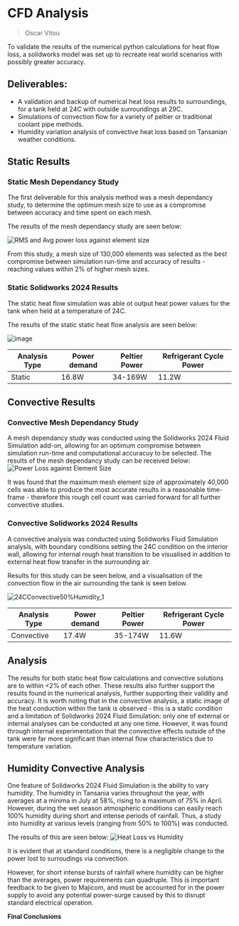 # CFD Analysis
>Oscar Vitou

To validate the results of the numerical python calculations for heat flow loss, a solidworks model was set up to recreate real world scenarios with possibly greater accuracy.

## Deliverables:
* A validation and backup of numerical heat loss results to surroundings, for a tank held at 24C with outside surroundings at 29C.
* Simulations of convection flow for a variety of peltier or traditional coolant pipe methods.
* Humidity variation analysis of convective heat loss based on Tansanian weather conditions. 

## Static Results
### Static Mesh Dependancy Study
The first deliverable for this analysis method was a mesh dependancy  study, to determine the optimum mesh size to use as a compromise between accuracy and time spent on each mesh.

The results of the mesh dependancy study are seen below:

![RMS and Avg power loss against element size](https://github.com/user-attachments/assets/09491954-6c67-4027-b4e2-c160ffdb6ea8)

From this study, a mesh size of 130,000 elements was selected as the best compromise between simulation run-time and accuracy of results - reaching values within 2% of higher mesh sizes.

### Static Solidworks 2024 Results

The static heat flow simulation was able ot output heat power values for the tank when held at a temperature of 24C.

The results of the static static heat flow analysis are seen below:

![image](https://github.com/user-attachments/assets/9437ebff-5b66-46b2-a20e-98de5b394b3b)

| Analysis Type | Power demand | Peltier Power | Refrigerant Cycle Power |
| --- | --- | --- | --- |
| Static  | 16.8W  | 34-169W | 11.2W |

## Convective Results

### Convective Mesh Dependancy Study

A mesh dependancy study was conducted using the Solidworks 2024 Fluid Simulation add-on, allowing for an optimum compromise between simulation run-time and computational accuracuy to be selected.
The results of the mesh dependancy study can be received below:
![Power Loss against Element Size](https://github.com/user-attachments/assets/c37bd8de-58bb-4a9a-b8d6-1f4b5138073a)

It was found that the maximum mesh element size of approximately 40,000 cells was able to produce the most accurate results in a reasonable time-frame - therefore this rough cell count was carried forward for all further convective studies.

### Convective Solidworks 2024 Results

A convective analysis was conducted using Solidworks Fluid Simulation analysis, with boundary conditions setting the 24C condition on the interior wall, allowing for internal rough heat transition to be visualised in addition to external heat flow transfer in the surrounding air.

Results for this study can be seen below, and a visualisation of the convection flow in the air surrounding the tank is seen below.

![24CConvective50%Humidity_1](https://github.com/user-attachments/assets/f1e0c29b-bbba-49d0-869f-e46bdd291041)

| Analysis Type | Power demand | Peltier Power | Refrigerant Cycle Power |
| --- | --- | --- | --- |
| Convective | 17.4W  | 35-174W | 11.6W |

## Analysis

The results for both static heat flow calculations and convective solutions are to within <2% of each other. These results also further support the results found in the numerical analysis, further supporting their validity and accuracy. It is worth noting that in the convective analysis, a static image of the heat conduction within the tank is observed - this is a static condition and a limitation of Solidworks 2024 Fluid Simulation: only one of external or internal analyses can be conducted at any one time. However, it was found through internal experimentation that the convective effects outside of the tank were far more significant than internal flow characteristics due to temperature variation.

## Humidity Convective Analysis

One feature of Solidworks 2024 Fluid Simulation is the ability to vary humidity. The humidity in Tansania varies throughout the year, with averages at a minima in July at 58%, rising to a maximum of 75% in April. However, during the wet season atmospheric conditions can easily reach 100% humidity during short and intense periods of rainfall. Thus, a study into humidity at various levels (ranging from 50% to 100%) was conducted. 

The results of this are seen below:
![Heat Loss vs  Humidity](https://github.com/user-attachments/assets/0e73ce00-0faf-4fbf-8aa7-165085ea7f65)

It is evident that at standard conditions, there is a negligible change to the power lost to surroudings via convection.

However, for short intense bursts of rainfall where humidity can be higher than the averages, power requirements can quadruple. This is important feedback to be given to Majicom, and must be accounted for in the power supply to avoid any potential power-surge caused by this to disrupt standard electrical operation.


**Final Conclusions**


